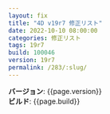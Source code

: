 ```yaml
---
layout: fix
title: "4D v19r7 修正リスト"
date: 2022-10-10 08:00:00
categories: 修正リスト
tags: 19r7
build: 100046
version: 19r7
permalink: /283/:slug/
---
```


**バージョン**: {{page.version}}  
**ビルド**: {{page.build}} 

